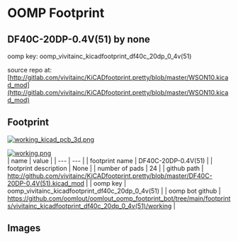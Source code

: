 # OOMP Footprint  
## DF40C-20DP-0.4V(51)  by none  
  
oomp key: oomp_vivitainc_kicadfootprint_df40c_20dp_0_4v(51)  
  
source repo at: [http://gitlab.com/vivitainc/KiCADfootprint.pretty/blob/master/WSON10.kicad_mod](http://gitlab.com/vivitainc/KiCADfootprint.pretty/blob/master/WSON10.kicad_mod)  
## Footprint  
  
[![working_kicad_pcb_3d.png](working_kicad_pcb_3d_600.png)](working_kicad_pcb_3d.png)  
  
[![working.png](working_600.png)](working.png)  
| name | value | 
| --- | --- | 
| footprint name | DF40C-20DP-0.4V(51) | 
| footprint description | None | 
| number of pads | 24 | 
| github path | http://github.com/vivitainc/KiCADfootprint.pretty/blob/master/DF40C-20DP-0.4V(51).kicad_mod | 
| oomp key | oomp_vivitainc_kicadfootprint_df40c_20dp_0_4v(51) | 
| oomp bot github | https://github.com/oomlout/oomlout_oomp_footprint_bot/tree/main/footprints/vivitainc_kicadfootprint_df40c_20dp_0_4v(51)/working | 
## Images  
